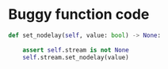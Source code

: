# Buggy function code

```python
def set_nodelay(self, value: bool) -> None:
    
    assert self.stream is not None
    self.stream.set_nodelay(value)

```
